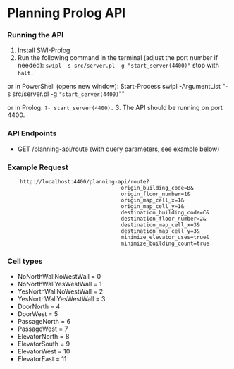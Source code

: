# Planning Prolog API

### Running the API
1. Install SWI-Prolog
2. Run the following command in the terminal (adjust the port number if needed):
`swipl -s src/server.pl -g "start_server(4400)"`
stop with `halt.`

or in PowerShell (opens new window):
Start-Process swipl -ArgumentList "-s src/server.pl -g `"start_server(4400)`""

or in Prolog:
`?- start_server(4400).`
3. The API should be running on port 4400.

### API Endpoints
- GET /planning-api/route (with query parameters, see example below)

### Example Request
```
	http://localhost:4400/planning-api/route?
									origin_building_code=B&
									origin_floor_number=1&
									origin_map_cell_x=1&
									origin_map_cell_y=1&
									destination_building_code=C&
									destination_floor_number=2&
									destination_map_cell_x=3&
									destination_map_cell_y=3&
									minimize_elevator_uses=true&
									minimize_building_count=true
```

### Cell types
* NoNorthWallNoWestWall = 0
* NoNorthWallYesWestWall = 1
* YesNorthWallNoWestWall = 2
* YesNorthWallYesWestWall = 3
* DoorNorth = 4
* DoorWest = 5
* PassageNorth = 6
* PassageWest = 7
* ElevatorNorth = 8
* ElevatorSouth = 9
* ElevatorWest = 10
* ElevatorEast = 11